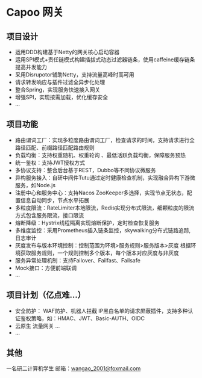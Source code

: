 # Capoo 网关



## 项目设计

- 运用DDD构建基于Netty的网关核心启动容器
- 运用SPI模式+责任链模式构建插拔式动态过滤器链条，使用caffeine缓存链条提高并发能力
- 采用Disrupotor辅助Netty，支持流量高峰时高可用
- 请求转发响应与插件过滤全异步化处理
- 整合Spring，实现服务快速接入网关
- 增强SPI，实现按需加载，优化缓存安全
- ...



## 项目功能

- 路由谓词工厂：实现多粒度路由谓词工厂，检查请求的时间，支持请求进行全路径匹配、前缀路径匹配路由规则
- 负载均衡：支持权重随机、权重轮询 、最低活跃负载均衡，保障服务预热
- 统一鉴权：支持JWT授权方式 
- 多协议支持：整合后台基于REST，Dubbo等不同协议微服务
- 异构服务接入：自研中间件Tutu通过定时健康检查机制，实现融合异构下游微服务，如Node.js
- 注册中心和服务中心：支持Nacos ZooKeeper多选择，实现节点无状态，配置信息自动同步，节点水平拓展
- 多粒度限流：RateLimiter本地限流，Redis实现分布式限流，细颗粒度的限流方式包含服务限流，接口限流
- 熔断降级：Hystrix线程隔离实现熔断保护，定时检查恢复服务
- 多维度监控：采用Prometheus插入链条监控，skywalking分布式链路追踪, 日志审计
- 灰度发布与版本环境控制：控制范围为环境>服务规则>服务版本>灰度 根据环境获取服务规则，一个规则控制多个版本，每个版本对应灰度与非灰度
- 服务异常处理机制：支持Failover、Failfast、Failsafe
- Mock接口：方便前端联调
- ...



## 项目计划（亿点难...）

- 安全防护： WAF防护、机器人拦截 IP黑白名单的请求屏蔽插件，支持多种认证鉴权策略，如：HMAC、JWT、Basic-AUTH、OIDC
- 云原生 流量网关 ...
- ...



## 其他
一名研二计算机学生 邮箱：wangao_2001@foxmail.com

